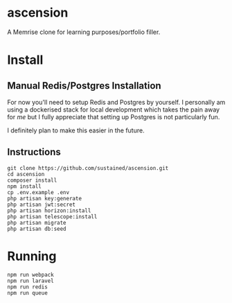 # ascension

A Memrise clone for learning purposes/portfolio filler.

# Install

## Manual Redis/Postgres Installation

For now you'll need to setup Redis and Postgres by yourself. I personally am using
a dockerised stack for local development which takes the pain away for _me_ but I
fully appreciate that setting up Postgres is not particularly fun.

I definitely plan to make this easier in the future.

## Instructions

```
git clone https://github.com/sustained/ascension.git
cd ascension
composer install
npm install
cp .env.example .env
php artisan key:generate
php artisan jwt:secret
php artisan horizon:install
php artisan telescope:install
php artisan migrate
php artisan db:seed
```

# Running

```
npm run webpack
npm run laravel
npm run redis
npm run queue
```
